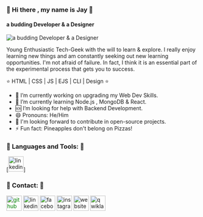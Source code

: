
###                                                             👋 Hi there , my name is Jay  👋
####                                                            a budding Developer & a Designer
![a budding Developer & a Designer](https://media.giphy.com/media/zOvBKUUEERdNm/giphy.gif)

Young Enthusiastic Tech-Geek with the will to learn & explore. I really enjoy learning new things and am constantly seeking out new learning opportunities. I'm not afraid of failure. In fact, I think it is an essential part of the experimental process that gets you to success.

⭐   HTML | CSS | JS |  EJS | CLI |  Design   ⭐

- 🔭 I’m currently working on upgrading my Web Dev Skills. 
- 🌱 I’m currently learning Node.js , MongoDB & React. 
- 🆘 I’m looking for help with Backend Development. 
- 😄 Pronouns: He/Him 
- 👀 I'm looking forward to contribute in open-source projects.
- ⚡ Fun fact: Pineapples don't belong on Pizzas! 


### 🎯  Languages and Tools:  🎯
[<img src='https://cdn.jsdelivr.net/npm/simple-icons@3.0.1/icons/linkedin.svg' alt='linkedin' height='40'>]

### 📲  Contact:  📲

[<img src='https://cdn.jsdelivr.net/npm/simple-icons@3.0.1/icons/github.svg' style="color:green" alt='github' height='40'  >](https://github.com/https://github.com/Yolo-cell-hash/Yolo-cell-hash)  [<img src='https://cdn.jsdelivr.net/npm/simple-icons@3.0.1/icons/linkedin.svg' alt='linkedin' height='40'>](https://www.linkedin.com/in/https://www.linkedin.com/in/jay-keer-0ba889200/)  [<img src='https://cdn.jsdelivr.net/npm/simple-icons@3.0.1/icons/facebook.svg' alt='facebook' height='40'>](https://www.facebook.com/https://www.facebook.com/jay.keer.31)  [<img src='https://cdn.jsdelivr.net/npm/simple-icons@3.0.1/icons/instagram.svg' alt='instagram' height='40'>](https://www.instagram.com/jaykeer__/)  [<img src='https://cdn.jsdelivr.net/npm/simple-icons@3.0.1/icons/icloud.svg' alt='website' height='40'>](https://yolo-cell-hash.github.io/cv/)  [<img src='https://cdn.jsdelivr.net/npm/simple-icons@3.0.1/icons/qwiklabs.svg' alt='qwiklabs' height='40'>](https://www.qwiklabs.com/public_profiles/4c5558be-7496-4088-98b8-711fe24dab48)  


